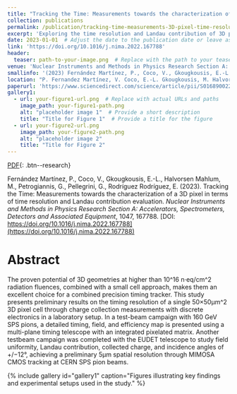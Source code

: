 ```yaml
---
title: "Tracking the Time: Measurements towards the characterization of a 3D pixel in terms of time resolution and Landau contribution evaluation"
collection: publications
permalink: /publication/tracking-time-measurements-3D-pixel-time-resolution
excerpt: 'Exploring the time resolution and Landau contribution of 3D pixel geometries in high-radiation environments.'
date: 2023-01-01  # Adjust the date to the publication date or leave as is if unknown
link: 'https://doi.org/10.1016/j.nima.2022.167788'
header:
  teaser: path-to-your-image.png  # Replace with the path to your teaser image if available
venue: 'Nuclear Instruments and Methods in Physics Research Section A: Accelerators, Spectrometers, Detectors and Associated Equipment'
smallinfo: '(2023) Fernández Martínez, P., Coco, V., Gkougkousis, E.-L., et al. <b><i>Nuclear Instruments and Methods in Physics Research Section A</i></b>'
location: "P. Fernandez Martínez, V. Coco, E.-L. Gkougkousis, M. Halvorsen Mahlum, G. Petrogiannis, G. Pellegrini, E. Rodríguez Rodríguez"  # Adjust if more authors are to be included
paperurl: 'https://www.sciencedirect.com/science/article/pii/S0168900222010804'
gallery1:
  - url: your-figure1-url.png  # Replace with actual URLs and paths
    image_path: your-figure1-path.png
    alt: "placeholder image 1"  # Provide a short description
    title: "Title for Figure 1"  # Provide a title for the figure
  - url: your-figure2-url.png
    image_path: your-figure2-path.png
    alt: "placeholder image 2"
    title: "Title for Figure 2"
---
```


[PDF](https://www.sciencedirect.com/science/article/pii/S0168900222010804){: .btn--research}

Fernández Martínez, P., Coco, V., Gkougkousis, E.-L., Halvorsen Mahlum, M., Petrogiannis, G., Pellegrini, G., Rodríguez Rodríguez, E. (2023). Tracking the Time: Measurements towards the characterization of a 3D pixel in terms of time resolution and Landau contribution evaluation. *Nuclear Instruments and Methods in Physics Research Section A: Accelerators, Spectrometers, Detectors and Associated Equipment*, 1047, 167788. [DOI: https://doi.org/10.1016/j.nima.2022.167788](https://doi.org/10.1016/j.nima.2022.167788)

# Abstract
The proven potential of 3D geometries at higher than 10^16 n·eq/cm^2 radiation fluences, combined with a small cell approach, makes them an excellent choice for a combined precision timing tracker. This study presents preliminary results on the timing resolution of a single 50×50μm^2 3D pixel cell through charge collection measurements with discrete electronics in a laboratory setup. In a test-beam campaign with 160 GeV SPS pions, a detailed timing, field, and efficiency map is presented using a multi-plane timing telescope with an integrated pixelated matrix. Another testbeam campaign was completed with the EUDET telescope to study field uniformity, Landau contribution, collected charge, and incidence angles of +/−12°, achieving a preliminary 5μm spatial resolution through MIMOSA CMOS tracking at CERN SPS pion beams.

{% include gallery id="gallery1" caption="Figures illustrating key findings and experimental setups used in the study." %}
